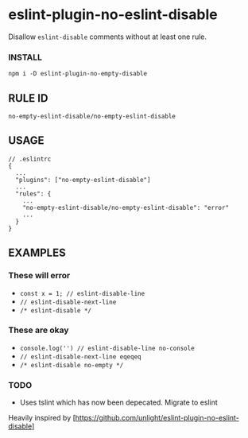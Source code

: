 # eslint-plugin-no-eslint-disable

Disallow `eslint-disable` comments without at least one rule.

### INSTALL

`npm i -D eslint-plugin-no-empty-disable`

## RULE ID

`no-empty-eslint-disable/no-empty-eslint-disable`

## USAGE

```
// .eslintrc
{
  ...
  "plugins": ["no-empty-eslint-disable"]
  ...
  "rules": {
    ...
    "no-empty-eslint-disable/no-empty-eslint-disable": "error"
    ...
  }
}
```

## EXAMPLES

### These will error

- `const x = 1; // eslint-disable-line`
- `// eslint-disable-next-line`
- `/* eslint-disable */`

### These are okay

- `console.log('') // eslint-disable-line no-console`
- `// eslint-disable-next-line eqeqeq`
- `/* eslint-disable no-empty */`

### TODO

- Uses tslint which has now been depecated. Migrate to eslint

Heavily inspired by [https://github.com/unlight/eslint-plugin-no-eslint-disable]
